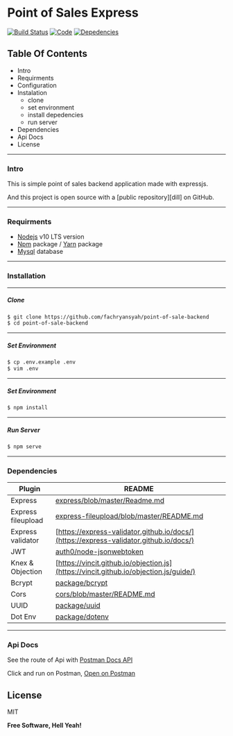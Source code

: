 # Point of Sales Express

[![Build Status](https://travis-ci.org/joemccann/dillinger.svg?branch=master)](https://travis-ci.org/joemccann/dillinger)
[![Code](https://camo.githubusercontent.com/65f7d034f575d55d73f27883473847130e1ead2e/68747470733a2f2f696d672e736869656c64732e696f2f62616467652f436f64652532305374796c652d5374616e646172642d79656c6c6f772e737667)](https://standardjs.com)
[![Depedencies](https://camo.githubusercontent.com/ad7cd96cf07b4f43660e8cf795e20d380419465a/68747470733a2f2f696d672e736869656c64732e696f2f62616467652f446570656e64656e636965732d457870726573732d677265656e2e737667)]()


## Table Of Contents

*  Intro
*  Requirments
*  Configuration
*  Instalation
    *  clone
    *  set environment
    *  install depedencies
    *  run server
* Dependencies
* Api Docs
* License
___
### Intro

This is simple point of sales backend application made with expressjs.

And this project is open source with a [public repository][dill]
 on GitHub.
___

### Requirments

* [Nodejs](https://nodejs.org/en/) v10 LTS version
* [Npm](https://www.npmjs.com/get-npm) package / [Yarn](https://yarnpkg.com/lang/en/docs/install/#mac-stable) package
* [Mysql](https://www.mysql.com/downloads/) database
___

### Installation
---

##### Clone

```sh
$ git clone https://github.com/fachryansyah/point-of-sale-backend
$ cd point-of-sale-backend
```
---

##### Set Environment

```sh
$ cp .env.example .env
$ vim .env
```
---

##### Set Environment

```sh
$ npm install
```
---

##### Run Server

```sh
$ npm serve
```

___

### Dependencies

| Plugin | README |
| ------ | ------ |
| Express | [express/blob/master/Readme.md](https://github.com/expressjs/express/blob/master/Readme.md) |
| Express fileupload | [express-fileupload/blob/master/README.md](https://github.com/richardgirges/express-fileupload/blob/master/README.md) |
| Express validator | [https://express-validator.github.io/docs/](https://express-validator.github.io/docs/) |
| JWT | [auth0/node-jsonwebtoken](https://github.com/auth0/node-jsonwebtoken#readme) |
| Knex & Objection | [https://vincit.github.io/objection.js](https://vincit.github.io/objection.js/guide/) |
| Bcrypt | [package/bcrypt](https://www.npmjs.com/package/bcrypt) |
| Cors | [cors/blob/master/README.md](https://github.com/expressjs/cors/blob/master/README.md) |
| UUID | [package/uuid](https://www.npmjs.com/package/uuid) |
| Dot Env | [package/dotenv](https://www.npmjs.com/package/dotenv) |


___
### Api Docs

See the route of Api with [Postman Docs API](https://documenter.getpostman.com/view/1720373/SVn3rua2?version=latest)

Click and run on Postman, [Open on Postman](https://explore.postman.com/templates/3884)

License
----

MIT


**Free Software, Hell Yeah!**
